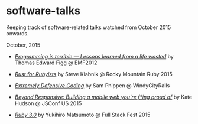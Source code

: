 # software-talks

Keeping track of software-related talks watched from October 2015 onwards.

October, 2015

* [_Programming is terrible — Lessons learned from a life wasted_](https://www.youtube.com/watch?t=14&v=csyL9EC0S0c) by Thomas Edward Figg @ EMF2012

* [_Rust for Rubyists_](https://www.youtube.com/watch?v=NaIXIKVxg3M) by Steve Klabnik @ Rocky Mountain Ruby 2015

* [_Extremely Defensive Coding_](https://vimeo.com/140388280) by Sam Phippen @ WindyCityRails

* [_Beyond Responsive: Building a mobile web you're f*ing proud of_](https://youtu.be/Y4ZTRztwLrg) by Kate Hudson @ JSConf US 2015

* [_Ruby 3.0_](https://youtu.be/48iKjUcENRE) by Yukihiro Matsumoto @ Full Stack Fest 2015
